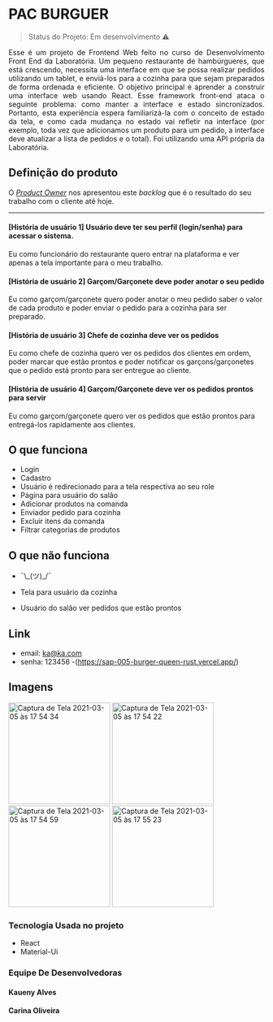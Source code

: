 
<h1 align="justify"> PAC BURGUER</h1>

> Status do Projeto: Em desenvolvimento :warning:

<p align="justify"> Esse é um projeto de Frontend Web feito no curso de Desenvolvimento Front End da Laboratória. 
Um pequeno restaurante de hambúrgueres, que está crescendo, necessita uma interface em que se possa realizar pedidos utilizando um tablet, e enviá-los para a cozinha para que sejam preparados de forma ordenada e eficiente.
O objetivo principal é aprender a construir uma interface web usando React. Esse framework front-end ataca o seguinte problema: como manter a interface e estado sincronizados. Portanto, esta experiência espera familiarizá-la com o conceito de estado da tela, e como cada mudança no estado vai refletir na interface (por exemplo, toda vez que adicionamos um produto para um pedido, a interface deve atualizar a lista de pedidos e o total).
Foi utilizando uma API própria da Laboratória.
 </p>

 <h2 align="justify"> Definição do produto</h2>

O [_Product Owner_](https://www.youtube.com/watch?v=7lhnYbmovb4) nos apresentou
este _backlog_ que é o resultado do seu trabalho com o cliente até hoje.

---

#### [**História de usuário 1**] Usuário deve ter seu perfil (login/senha) para acessar o sistema.

Eu como funcionário do restaurante quero entrar na plataforma e ver apenas a tela importante para o meu trabalho.

#### [**História de usuário 2**] Garçom/Garçonete deve poder anotar o seu pedido

Eu como garçom/garçonete quero poder anotar o meu pedido saber o valor de cada
produto e poder enviar o pedido para a cozinha para ser preparado.

#### [**História de usuário 3**] Chefe de cozinha deve ver os pedidos

Eu como chefe de cozinha quero ver os pedidos dos clientes em ordem, poder marcar que estão prontos e poder notificar os garçons/garçonetes que o pedido está pronto para ser entregue ao cliente.

#### [**História de usuário 4**] Garçom/Garçonete deve ver os pedidos prontos para servir

Eu como garçom/garçonete quero ver os pedidos que estão prontos para entregá-los rapidamente aos clientes.

## O que funciona

- Login
- Cadastro
- Usuário é redirecionado para a tela respectiva ao seu role
- Página para usuário do salão
- Adicionar produtos na comanda
- Enviador pedido para cozinha
- Excluir itens da comanda
- Filtrar categorias de produtos


## O que não funciona

- ¯\\\_(ツ)\_/¯

- Tela para usuário da cozinha
- Usuário do salão ver pedidos que estão prontos


## Link

- email: ka@ka.com
- senha: 123456
-(https://sap-005-burger-queen-rust.vercel.app/)

## Imagens

<img width="200" alt="Captura de Tela 2021-03-05 às 17 54 34" src="https://user-images.githubusercontent.com/63555634/110172513-067c0400-7ddc-11eb-9b85-731d6e40059f.png">


<img width="200" alt="Captura de Tela 2021-03-05 às 17 54 22" src="https://user-images.githubusercontent.com/63555634/110172524-0aa82180-7ddc-11eb-8791-5960215b930f.png">


<img width="200" alt="Captura de Tela 2021-03-05 às 17 54 59" src="https://user-images.githubusercontent.com/63555634/110172538-0f6cd580-7ddc-11eb-9263-b4f114e2172b.png">


<img width="200" alt="Captura de Tela 2021-03-05 às 17 55 23" src="https://user-images.githubusercontent.com/63555634/110172566-1562b680-7ddc-11eb-8651-4cbd7ca8ad9b.png">



<h3 align="justify"> Tecnologia Usada no projeto</h3>

- React
- Material-Ui

<h3 align="justify"> Equipe De Desenvolvedoras</h3>

#### Kaueny Alves

#### Carina Oliveira
